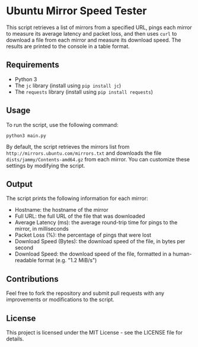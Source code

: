 # Ubuntu Mirror Speed Tester

This script retrieves a list of mirrors from a specified URL, pings each mirror to measure its average latency and packet loss, and then uses `curl` to download a file from each mirror and measure its download speed. The results are printed to the console in a table format.

## Requirements

* Python 3
* The `jc` library (install using `pip install jc`)
* The `requests` library (install using `pip install requests`)

## Usage
To run the script, use the following command:

```
python3 main.py
```

By default, the script retrieves the mirrors list from `http://mirrors.ubuntu.com/mirrors.txt` and downloads the file `dists/jammy/Contents-amd64.gz` from each mirror. You can customize these settings by modifying the script.

## Output
The script prints the following information for each mirror:

* Hostname: the hostname of the mirror
* Full URL: the full URL of the file that was downloaded
* Average Latency (ms): the average round-trip time for pings to the mirror, in milliseconds
* Packet Loss (%): the percentage of pings that were lost
* Download Speed (Bytes): the download speed of the file, in bytes per second
* Download Speed: the download speed of the file, formatted in a human-readable format (e.g. "1.2 MiB/s")

## Contributions
Feel free to fork the repository and submit pull requests with any improvements or modifications to the script.

## License
This project is licensed under the MIT License - see the LICENSE file for details.
